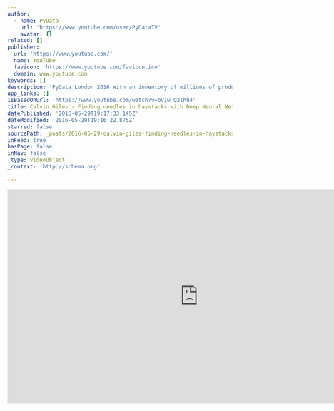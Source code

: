 ```yaml
---
author:
  - name: PyData
    url: 'https://www.youtube.com/user/PyDataTV'
    avatar: {}
related: []
publisher:
  url: 'https://www.youtube.com/'
  name: YouTube
  favicon: 'https://www.youtube.com/favicon.ico'
  domain: www.youtube.com
keywords: []
description: 'PyData London 2016 With an inventory of millions of products, finding duplicates is intractable by hand. Neural networks can be used to learn a representation that maps duplicates close together in a manifold. We trained a network to perform multi-task classification.'
app_links: []
isBasedOnUrl: 'https://www.youtube.com/watch?v=bV1w_Q2Ihh4'
title: Calvin Giles - Finding needles in haystacks with Deep Neural Networks
datePublished: '2016-05-29T19:17:33.145Z'
dateModified: '2016-05-29T19:16:22.875Z'
starred: false
sourcePath: _posts/2016-05-29-calvin-giles-finding-needles-in-haystacks-with-deep-neural.md
inFeed: true
hasPage: false
inNav: false
_type: VideoObject
_context: 'http://schema.org'

---
```

<iframe src="https://cdn.embedly.com/widgets/media.html?src=https%3A%2F%2Fwww.youtube.com%2Fembed%2FbV1w_Q2Ihh4%3Ffeature%3Doembed&amp;url=http%3A%2F%2Fwww.youtube.com%2Fwatch%3Fv%3DbV1w_Q2Ihh4&amp;image=https%3A%2F%2Fi.ytimg.com%2Fvi%2FbV1w_Q2Ihh4%2Fhqdefault.jpg&amp;key=b7d04c9b404c499eba89ee7072e1c4f7&amp;type=text%2Fhtml&amp;schema=youtube" width="854" height="480" scrolling="no" frameborder="0" allowfullscreen="" style=""></iframe>